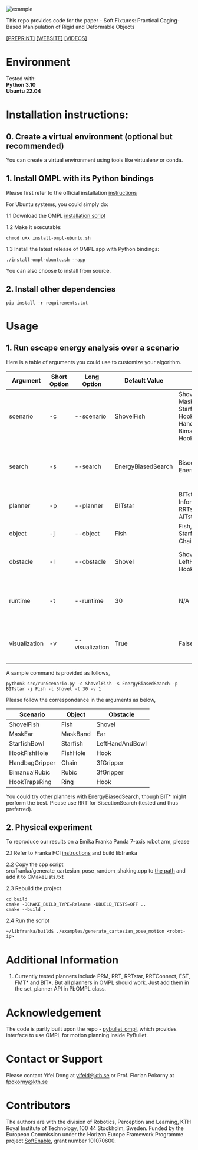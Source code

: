 ![example](results/ICRA2024/others/soft-fixture-scenarios.png)

This repo provides code for the paper - Soft Fixtures: Practical Caging-Based Manipulation of Rigid and Deformable Objects

[[PREPRINT]](...) [[WEBSITE]](https://sites.google.com/view/softfixture/home) [[VIDEOS]](https://www.youtube.com/playlist?list=PLYP3395168-Swf4ZDVI4SwARKKHaQ84HB)

# Environment
Tested with:<br>
**Python 3.10**<br>
**Ubuntu 22.04**

# Installation instructions:

## 0. Create a virtual environment (optional but recommended)

You can create a virtual environment using tools like virtualenv or conda. 

## 1. Install OMPL with its Python bindings

Please first refer to the official installation [instructions](https://ompl.kavrakilab.org/installation.html)

For Ubuntu systems, you could simply do:

1.1 Download the OMPL [installation script](https://ompl.kavrakilab.org/install-ompl-ubuntu.sh)

1.2 Make it executable:
```
chmod u+x install-ompl-ubuntu.sh
```

1.3 Install the latest release of OMPL.app with Python bindings:
```
./install-ompl-ubuntu.sh --app
```

You can also choose to install from source.

## 2. Install other dependencies
```
pip install -r requirements.txt
```

# Usage

## 1. Run escape energy analysis over a scenario

Here is a table of arguments you could use to customize your algorithm.

| Argument        | Short Option | Long Option       | Default Value       | Choices                      | Description                                                                                                                                      |
|-----------------|--------------|-------------------|---------------------|------------------------------|--------------------------------------------------------------------------------------------------------------------------------------------------|
| scenario        | -c           | --scenario        | ShovelFish          | ShovelFish, MaskEar, StarfishBowl, HookFishHole, HandbagGripper, BimanualRubic, HookTrapsRing | Specify the scenario for the demo.                                                                                                                |
| search          | -s           | --search          | EnergyBiasedSearch  | BisectionSearch, EnergyBiasedSearch | Specify the sampling-based search method to use.                                                                                                |
| planner         | -p           | --planner         | BITstar             | BITstar, InformedRRTstar, RRTstar, RRT, AITstar | Specify the optimal planner to use.                                                                                                              |
| object          | -j           | --object          | Fish                | Fish, MaskBand, Starfish, FishHole, Chain, Rubic, Ring | Specify the object to cage.                                                                                                                      |
| obstacle        | -l           | --obstacle        | Shovel              | Shovel, Ear, LeftHandAndBowl, Hook, 3fGripper | Specify the obstacle that cages the object.                                                                                                      |
| runtime         | -t           | --runtime         | 30                  | N/A                          | Specify the runtime in seconds. Must be greater than 0.                                                                                          |
| visualization   | -v           | --visualization   | True                   | False, True                  | Specify whether to visualize the PyBullet GUI.                                                                                                   |

A sample command is provided as follows,
```
python3 src/runScenario.py -c ShovelFish -s EnergyBiasedSearch -p BITstar -j Fish -l Shovel -t 30 -v 1 
```

Please follow the correspondance in the arguments as below,

| Scenario        | Object             | Obstacle     |
|-----------------|--------------------|--------------|
| ShovelFish      | Fish               | Shovel       |
| MaskEar         | MaskBand           | Ear          |
| StarfishBowl    | Starfish           | LeftHandAndBowl |
| HookFishHole    | FishHole           | Hook         |
| HandbagGripper  | Chain              | 3fGripper    |
| BimanualRubic   | Rubic              | 3fGripper    |
| HookTrapsRing   | Ring               | Hook         |

You could try other planners with EnergyBiasedSearch, though BIT* might perform the best.
Please use RRT for BisectionSearch (tested and thus preferred).

## 2. Physical experiment

To reproduce our results on a Emika Franka Panda 7-axis robot arm, please 

2.1 Refer to Franka FCI [instructions](https://frankaemika.github.io/docs/installation_linux.html#building-from-source) and build libfranka

2.2 Copy the cpp script src/franka/generate_cartesian_pose_random_shaking.cpp to [the path](https://github.com/frankaemika/libfranka/tree/master/examples) and add it to CMakeLists.txt

2.3 Rebuild the project
```
cd build
cmake -DCMAKE_BUILD_TYPE=Release -DBUILD_TESTS=OFF ..
cmake --build .
```

2.4 Run the script
```
~/libfranka/build$ ./examples/generate_cartesian_pose_motion <robot-ip>
```

# Additional Information
1. Currently tested planners include PRM, RRT, RRTstar, RRTConnect, EST, FMT* and BIT*. But all planners in OMPL should work. Just add them in the set_planner API in PbOMPL class.

# Acknowledgement
The code is partly built upon the repo - [pybullet_ompl](https://github.com/lyfkyle/pybullet_ompl.git), which provides interface to use OMPL for motion planning inside PyBullet.

# Contact or Support
Please contact Yifei Dong at yifeid@kth.se or Prof. Florian Pokorny at fpokorny@kth.se

# Contributors
The authors are with the division of Robotics, Perception and Learning, KTH Royal Institute of Technology, 100 44 Stockholm, Sweden. Funded by the European Commission under the Horizon Europe Framework Programme project [SoftEnable](http://softenable.eu/), grant number 101070600.